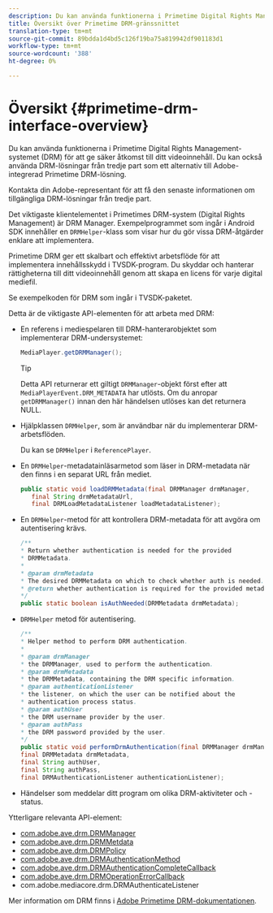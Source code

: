 ```yaml
---
description: Du kan använda funktionerna i Primetime Digital Rights Management-systemet (DRM) för att ge säker åtkomst till ditt videoinnehåll. Du kan också använda DRM-lösningar från tredje part som ett alternativ till Adobe-integrerad Primetime DRM-lösning.
title: Översikt över Primetime DRM-gränssnittet
translation-type: tm+mt
source-git-commit: 89bdda1d4bd5c126f19ba75a819942df901183d1
workflow-type: tm+mt
source-wordcount: '388'
ht-degree: 0%

---
```



# Översikt {#primetime-drm-interface-overview}

Du kan använda funktionerna i Primetime Digital Rights Management-systemet (DRM) för att ge säker åtkomst till ditt videoinnehåll. Du kan också använda DRM-lösningar från tredje part som ett alternativ till Adobe-integrerad Primetime DRM-lösning.

<!--<a id="section_4DD54E085AB345FE9BE00865E56B28DB"></a>-->

Kontakta din Adobe-representant för att få den senaste informationen om tillgängliga DRM-lösningar från tredje part.

Det viktigaste klientelementet i Primetimes DRM-system (Digital Rights Management) är DRM Manager. Exempelprogrammet som ingår i Android SDK innehåller en `DRMHelper`-klass som visar hur du gör vissa DRM-åtgärder enklare att implementera.

Primetime DRM ger ett skalbart och effektivt arbetsflöde för att implementera innehållsskydd i TVSDK-program. Du skyddar och hanterar rättigheterna till ditt videoinnehåll genom att skapa en licens för varje digital mediefil.

Se exempelkoden för DRM som ingår i TVSDK-paketet.

Detta är de viktigaste API-elementen för att arbeta med DRM:

* En referens i mediespelaren till DRM-hanterarobjektet som implementerar DRM-undersystemet:

   ```java
   MediaPlayer.getDRMManager();
   ```

   >[!TIP]
   >
   >Detta API returnerar ett giltigt `DRMManager`-objekt först efter att `MediaPlayerEvent.DRM_METADATA` har utlösts. Om du anropar `getDRMManager()` innan den här händelsen utlöses kan det returnera NULL.

* Hjälpklassen `DRMHelper`, som är användbar när du implementerar DRM-arbetsflöden.

   Du kan se `DRMHelper` i `ReferencePlayer`.

* En `DRMHelper`-metadatainläsarmetod som läser in DRM-metadata när den finns i en separat URL från mediet.

   ```java
   public static void loadDRMMetadata(final DRMManager drmManager,  
      final String drmMetadataUrl,  
      final DRMLoadMetadataListener loadMetadataListener);
   ```

* En `DRMHelper`-metod för att kontrollera DRM-metadata för att avgöra om autentisering krävs.

   ```java
   /** 
   * Return whether authentication is needed for the provided 
   * DRMMetadata. 
   * 
   * @param drmMetadata 
   * The desired DRMMetadata on which to check whether auth is needed. 
   * @return whether authentication is required for the provided metadata 
   */ 
   public static boolean isAuthNeeded(DRMMetadata drmMetadata);
   ```

* `DRMHelper` metod för autentisering.

   ```java
   /** 
   * Helper method to perform DRM authentication. 
   * 
   * @param drmManager 
   * the DRMManager, used to perform the authentication. 
   * @param drmMetadata 
   * the DRMMetadata, containing the DRM specific information. 
   * @param authenticationListener 
   * the listener, on which the user can be notified about the 
   * authentication process status. 
   * @param authUser 
   * the DRM username provider by the user. 
   * @param authPass 
   * the DRM password provided by the user. 
   */ 
   public static void performDrmAuthentication(final DRMManager drmManager,  
   final DRMMetadata drmMetadata,  
   final String authUser,  
   final String authPass,  
   final DRMAuthenticationListener authenticationListener);
   ```

* Händelser som meddelar ditt program om olika DRM-aktiviteter och -status.

<!--<a id="section_899BD9061D484E1BBA46E84617C36867"></a>-->

Ytterligare relevanta API-element:

* [com.adobe.ave.drm.DRMManager](https://help.adobe.com/en_US/primetime/api/drm/com/adobe/ave/drm/DRMManager.html)
* [com.adobe.ave.drm.DRMMetdata](https://help.adobe.com/en_US/primetime/api/drm/com/adobe/ave/drm/DRMMetadata.html)
* [com.adobe.ave.drm.DRMPolicy](https://help.adobe.com/en_US/primetime/api/drm/com/adobe/ave/drm/DRMPolicy.html)
* [com.adobe.ave.drm.DRMAuthenticationMethod](https://help.adobe.com/en_US/primetime/api/drm/com/adobe/ave/drm/DRMAuthenticationMethod.html)
* [com.adobe.ave.drm.DRMAuthenticationCompleteCallback](https://help.adobe.com/en_US/primetime/api/drm/com/adobe/ave/drm/DRMAuthenticationCompleteCallback.html)
* [com.adobe.ave.drm.DRMOperationErrorCallback](https://help.adobe.com/en_US/primetime/api/drm/com/adobe/ave/drm/DRMOperationErrorCallback.html)
* com.adobe.mediacore.drm.DRMAuthenticateListener

<!-- 
Comment Type: draft
(https://help.adobe.com/en_US/primetime/api/psdk/javadoc_2.4/com/adobe/mediacore/drm/DRMAuthenticateListener.html)

-->
<!--<a id="section_F58941D68EB94A5EBD1C7454D2A1B17A"></a>-->

Mer information om DRM finns i [Adobe Primetime DRM-dokumentationen](https://helpx.adobe.com/primetime/user-guide.html).
